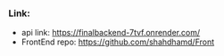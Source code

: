 ### Link:
- api link:
https://finalbackend-7tvf.onrender.com/
- FrontEnd repo:
https://github.com/shahdhamd/Front
